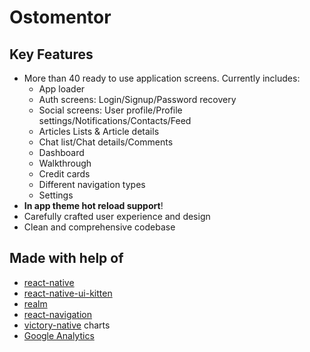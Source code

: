 # Ostomentor

## Key Features
- More than 40 ready to use application screens. Currently includes:
  - App loader
  - Auth screens: Login/Signup/Password recovery
  - Social screens: User profile/Profile settings/Notifications/Contacts/Feed
  - Articles Lists & Article details
  - Chat list/Chat details/Comments
  - Dashboard
  - Walkthrough
  - Credit cards
  - Different navigation types
  - Settings
- **In app theme hot reload support**!
- Carefully crafted user experience and design
- Clean and comprehensive codebase

## Made with help of
- [react-native](https://github.com/facebook/react-native)
- [react-native-ui-kitten](https://github.com/akveo/react-native-ui-kitten)
- [realm](https://github.com/realm/realm-js)
- [react-navigation](https://github.com/react-community/react-navigation)
- [victory-native](https://github.com/FormidableLabs/victory-native) charts
- [Google Analytics](https://github.com/idehub/react-native-google-analytics-bridge)


